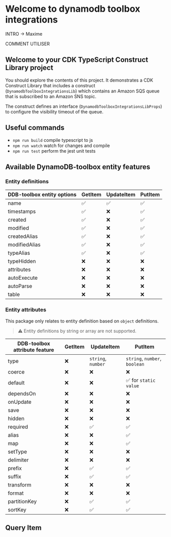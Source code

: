 # Welcome to dynamodb toolbox integrations

INTRO -> Maxime

COMMENT UTILISER



## Welcome to your CDK TypeScript Construct Library project

You should explore the contents of this project. It demonstrates a CDK Construct Library that includes a construct (`DynamodbToolboxIntegrationsLib`)
which contains an Amazon SQS queue that is subscribed to an Amazon SNS topic.

The construct defines an interface (`DynamodbToolboxIntegrationsLibProps`) to configure the visibility timeout of the queue.

## Useful commands

* `npm run build`   compile typescript to js
* `npm run watch`   watch for changes and compile
* `npm run test`    perform the jest unit tests

## Available DynamoDB-toolbox entity features

### Entity definitions

| DDB-toolbox entity options | GetItem            | UpdateItem         | PutItem            |
| -------------------------- | ------------------ | ------------------ | ------------------ |
| name                       | :white_check_mark: | :white_check_mark: | :white_check_mark: |
| timestamps                 | :white_check_mark: | :x:                | :white_check_mark: |
| created                    | :white_check_mark: | :x:                | :white_check_mark: |
| modified                   | :white_check_mark: | :x:                | :white_check_mark: |
| createdAlias               | :white_check_mark: | :x:                | :white_check_mark: |
| modifiedAlias              | :white_check_mark: | :x:                | :white_check_mark: |
| typeAlias                  | :white_check_mark: | :x:                | :white_check_mark: |
| typeHidden                 | :x:                | :x:                | :x:                |
| attributes                 | :x:                | :x:                | :x:                |
| autoExecute                | :x:                | :x:                | :x:                |
| autoParse                  | :x:                | :x:                | :x:                |
| table                      | :x:                | :x:                | :x:                |

### Entity attributes

This package only relates to entity definition based on `object` definitions.

> :warning: Entity definitions by string or array are not supported.

| DDB-toolbox attribute feature | GetItem | UpdateItem         | PutItem                               |
| ----------------------------- | ------- | ------------------ | ------------------------------------- |
| type                          | :x:     | `string`, `number` | `string`, `number`, `boolean`         |
| coerce                        | :x:     | :x:                | :x:                                   |
| default                       | :x:     | :x:                | :white_check_mark: for `static value` |
| dependsOn                     | :x:     | :x:                | :x:                                   |
| onUpdate                      | :x:     | :x:                | :x:                                   |
| save                          | :x:     | :x:                | :x:                                   |
| hidden                        | :x:     | :x:                | :x:                                   |
| required                      | :x:     | :white_check_mark: | :white_check_mark:                    |
| alias                         | :x:     | :x:                | :white_check_mark:                    |
| map                           | :x:     | :x:                | :white_check_mark:                    |
| setType                       | :x:     | :x:                | :x:                                   |
| delimiter                     | :x:     | :x:                | :x:                                   |
| prefix                        | :x:     | :white_check_mark: | :white_check_mark:                    |
| suffix                        | :x:     | :white_check_mark: | :white_check_mark:                    |
| transform                     | :x:     | :x:                | :x:                                   |
| format                        | :x:     | :x:                | :x:                                   |
| partitionKey                  | :x:     | :white_check_mark: | :white_check_mark:                    |
| sortKey                       | :x:     | :white_check_mark: | :white_check_mark:                    |



## Query Item


